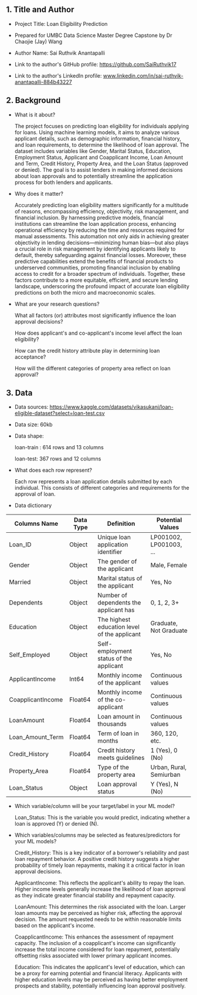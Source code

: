## 1. Title and Author

- Project Title: Loan Eligibility Prediction

- Prepared for UMBC Data Science Master Degree Capstone by Dr Chaojie (Jay) Wang

- Author Name: Sai Ruthvik Anantapalli

- Link to the author's GitHub profile: https://github.com/SaiRuthvik17

- Link to the author's LinkedIn profile: www.linkedin.com/in/sai-ruthvik-anantapalli-884b43227
    
## 2. Background

- What is it about?
  
  The project focuses on predicting loan eligibility for individuals applying for loans. Using machine learning models, it aims to analyze various applicant details, such as demographic information, financial history, and loan requirements, to determine the likelihood of loan approval. The dataset includes variables like Gender, Marital Status, Education, Employment Status, Applicant and Coapplicant Income, Loan Amount and Term, Credit History, Property Area, and the Loan Status (approved or denied). The goal is to assist lenders in making informed decisions about loan approvals and to potentially streamline the application process for both lenders and applicants.
  
- Why does it matter?
  
  Accurately predicting loan eligibility matters significantly for a multitude of reasons, encompassing efficiency, objectivity, risk management, and financial inclusion. By harnessing predictive models, financial institutions can streamline the loan application process, enhancing operational efficiency by reducing the time and resources required for manual assessments. This automation not only aids in achieving greater objectivity in lending decisions—minimizing human bias—but also plays a crucial role in risk management by identifying applicants likely to default, thereby safeguarding against financial losses. Moreover, these predictive capabilities extend the benefits of financial products to underserved communities, promoting financial inclusion by enabling access to credit for a broader spectrum of individuals. Together, these factors contribute to a more equitable, efficient, and secure lending landscape, underscoring the profound impact of accurate loan eligibility predictions on both the micro and macroeconomic scales.
  
- What are your research questions?
  
  What all factors (or) attributes most significantly influence the loan approval decisions?
  
  How does applicant's and co-applicant's income level affect the loan eligibility?

  How can the credit history attribute play in determining loan acceptance?

  How will the different categories of property area reflect on loan approval?
  
  
## 3. Data 

- Data sources: https://www.kaggle.com/datasets/vikasukani/loan-eligible-dataset?select=loan-test.csv

- Data size: 60kb

- Data shape:

  loan-train : 614 rows and 13 columns

  loan-test: 367 rows and 12 columns

- What does each row represent?
  
  Each row represents a loan application details submitted by each individual. This consists of different categories and requirements for the approval of loan.

- Data dictionary

| Columns Name        | Data Type | Definition                                          | Potential Values                   |
|---------------------|-----------|-----------------------------------------------------|------------------------------------|
| Loan_ID             | Object    | Unique loan application identifier                  | LP001002, LP001003, ...            |
| Gender              | Object    | The gender of the applicant                         | Male, Female                       |
| Married             | Object    | Marital status of the applicant                     | Yes, No                            |
| Dependents          | Object    | Number of dependents the applicant has              | 0, 1, 2, 3+                        |
| Education           | Object    | The highest education level of the applicant        | Graduate, Not Graduate             |
| Self_Employed       | Object    | Self-employment status of the applicant             | Yes, No                            |
| ApplicantIncome     | Int64     | Monthly income of the applicant                     | Continuous values                  |
| CoapplicantIncome   | Float64   | Monthly income of the co-applicant                  | Continuous values                  |
| LoanAmount          | Float64   | Loan amount in thousands                            | Continuous values                  |
| Loan_Amount_Term    | Float64   | Term of loan in months                              | 360, 120, etc.                     |
| Credit_History      | Float64   | Credit history meets guidelines                     | 1 (Yes), 0 (No)                     |
| Property_Area       | Float64   | Type of the property area                           | Urban, Rural, Semiurban            |
| Loan_Status         | Object    | Loan approval status                                | Y (Yes), N (No)                    |

  
- Which variable/column will be your target/label in your ML model?
  
  Loan_Status: This is the variable you would predict, indicating whether a loan is approved (Y) or denied (N).
    
- Which variables/columns may be selected as features/predictors for your ML models?

  Credit_History: This is a key indicator of a borrower's reliability and past loan repayment behavior. A positive credit history suggests a higher probability of timely loan repayments, making it a critical factor in loan approval decisions.

  ApplicantIncome: This reflects the applicant's ability to repay the loan. Higher income levels generally increase the likelihood of loan approval as they indicate greater financial stability and repayment capacity.

  LoanAmount: This determines the risk associated with the loan. Larger loan amounts may be perceived as higher risk, affecting the approval decision. The amount requested needs to be within reasonable limits based on the applicant's income.

  CoapplicantIncome: This enhances the assessment of repayment capacity. The inclusion of a coapplicant's income can significantly increase the total income considered for loan repayment, potentially offsetting risks associated with lower primary applicant incomes.

  Education: This indicates the applicant's level of education, which can be a proxy for earning potential and financial literacy. Applicants with higher education levels may be perceived as having better employment prospects and stability, potentially influencing loan approval positively.
